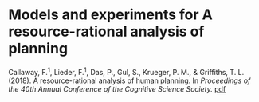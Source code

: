 # Models and experiments for A resource-rational analysis of planning

Callaway, F.<sup>1</sup>, Lieder, F.<sup>1</sup>, Das, P., Gul, S., Krueger, P. M., & Griffiths, T. L. (2018). A resource-rational analysis of human planning. In _Proceedings of the 40th Annual Conference of the Cognitive Science Society._ [pdf](http://cocosci.princeton.edu/papers/Callaway_CogSci_2018.pdf)